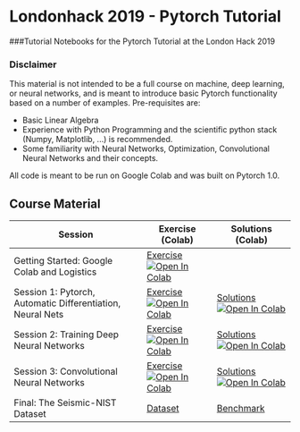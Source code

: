 # Londonhack 2019 - Pytorch Tutorial
###Tutorial Notebooks for the Pytorch Tutorial at the London Hack 2019

### Disclaimer

This material is not intended to be a full course on machine, deep learning, or neural networks, and is meant to introduce basic Pytorch functionality based on a number of examples.
Pre-requisites are:
- Basic Linear Algebra
- Experience with Python Programming and the scientific python stack (Numpy, Matplotlib, ...) is recommended.
- Some familiarity with Neural Networks, Optimization, Convolutional Neural Networks and their concepts.

All code is meant to be run on Google Colab and was built on Pytorch 1.0.

## Course Material

| Session   | Exercise (Colab) | Solutions (Colab)     |
|-----------|------------------|-----------------------|
| Getting Started: Google Colab and Logistics | [Exercise](session_0/Getting_Started.ipynb) [![Open In Colab](https://colab.research.google.com/assets/colab-badge.svg)](http://colab.research.google.com/github/LukasMosser/londonhack_pytorch/blob/master/practical_0/Getting_Started.ipynb)   | |
| Session 1: Pytorch, Automatic Differentiation, Neural Nets | [Exercise](session_1/Londonhack-Session-1-Pytorch-Autograd-Optimization-Neural-Networks-Exercise.ipynb) [![Open In Colab](https://colab.research.google.com/assets/colab-badge.svg)](http://colab.research.google.com/github/LukasMosser/londonhack_pytorch/blob/master/session_1/Londonhack-Session-1-Pytorch-Autograd-Optimization-Neural-Networks-Exercise.ipynb)   |     [Solutions](https://github.com/LukasMosser/londonhack_pytorch/blob/master/session_1/Londonhack-Session-1-Pytorch-Autograd-Optimization-Neural-Networks-Solutions.ipynb)  [![Open In Colab](https://colab.research.google.com/assets/colab-badge.svg)](https://colab.research.google.com/github/LukasMosser/londonhack_pytorch/blob/master/session_1/Londonhack-Session-1-Pytorch-Autograd-Optimization-Neural-Networks-Solutions.ipynb)      |
| Session 2: Training Deep Neural Networks | [Exercise](session_2/Londonhack-Session-2-MNIST-Neural-Networks-Regularization-Cross-Validation-Exercise.ipynb) [![Open In Colab](https://colab.research.google.com/assets/colab-badge.svg)](http://colab.research.google.com/github/LukasMosser/londonhack_pytorch/blob/master/session_2/Londonhack-Session-2-MNIST-Neural-Networks-Regularization-Cross-Validation-Exercise.ipynb)   |     [Solutions](https://github.com/LukasMosser/londonhack_pytorch/blob/master/session_2/Londonhack-Session-2-MNIST-Neural-Networks-Regularization-Cross-Validation-Solutions.ipynb)  [![Open In Colab](https://colab.research.google.com/assets/colab-badge.svg)](https://colab.research.google.com/github/LukasMosser/londonhack_pytorch/blob/master/session_2/Londonhack-Session-2-MNIST-Neural-Networks-Regularization-Cross-Validation-Solutions.ipynb)      |
| Session 3: Convolutional Neural Networks | [Exercise](session_3/Londonhack-Session-3-FromConvolutions-To-ConvNets-Exercise.ipynb) [![Open In Colab](https://colab.research.google.com/assets/colab-badge.svg)](http://colab.research.google.com/github/LukasMosser/londonhack_pytorch/blob/master/session_3/Londonhack-Session-3-FromConvolutions-To-ConvNets-Exercise.ipynb)   |     [Solutions](https://github.com/LukasMosser/londonhack_pytorch/blob/master/session_3/Londonhack-Session-3-FromConvolutions-To-ConvNets-Solutions.ipynb)  [![Open In Colab](https://colab.research.google.com/assets/colab-badge.svg)](https://colab.research.google.com/github/LukasMosser/londonhack_pytorch/blob/master/session_3/Londonhack-Session-3-FromConvolutions-To-ConvNets-Solutions.ipynb)      |
| Final: The Seismic-NIST Dataset | [Dataset](https://github.com/LukasMosser/SNIST) | [Benchmark](https://github.com/LukasMosser/SNIST/blob/master/benchmarks/SNIST_Benchmark_Roeth_and_Tarantola.ipynb) |
